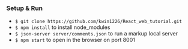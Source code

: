 ### Setup & Run
  * `$ git clone https://github.com/kwin1226/React_web_tutorial.git`
  * `$ npm install` to install node_modules
  * `$ json-server server/comments.json` to run a markup local server 
  * `$ npm start` to open in the browser on port 8001 